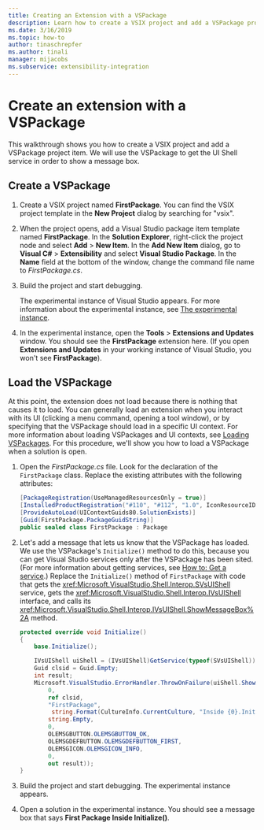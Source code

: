 ```yaml
---
title: Creating an Extension with a VSPackage
description: Learn how to create a VSIX project and add a VSPackage project item using the VSPackage to get the UI Shell service in order to show a message box.
ms.date: 3/16/2019
ms.topic: how-to
author: tinaschrepfer
ms.author: tinali
manager: mijacobs
ms.subservice: extensibility-integration
---
```

# Create an extension with a VSPackage

This walkthrough shows you how to create a VSIX project and add a VSPackage project item. We will use the VSPackage to get the UI Shell service in order to show a message box.

## Create a VSPackage

1. Create a VSIX project named **FirstPackage**. You can find the VSIX project template in the **New Project** dialog by searching for "vsix".

2. When the project opens, add a Visual Studio package item template named **FirstPackage**. In the **Solution Explorer**, right-click the project node and select **Add** > **New Item**. In the **Add New Item** dialog, go to **Visual C#** > **Extensibility** and select **Visual Studio Package**. In the **Name** field at the bottom of the window, change the command file name to *FirstPackage.cs*.

3. Build the project and start debugging.

    The experimental instance of Visual Studio appears. For more information about the experimental instance, see [The experimental instance](../extensibility/the-experimental-instance.md).

4. In the experimental instance, open the **Tools** > **Extensions and Updates** window. You should see the **FirstPackage** extension here. (If you open **Extensions and Updates** in your working instance of Visual Studio, you won't see **FirstPackage**).

## Load the VSPackage

At this point, the extension does not load because there is nothing that causes it to load. You can generally load an extension when you interact with its UI (clicking a menu command, opening a tool window), or by specifying that the VSPackage should load in a specific UI context. For more information about loading VSPackages and UI contexts, see [Loading VSPackages](../extensibility/loading-vspackages.md). For this procedure, we'll show you how to load a VSPackage when a solution is open.

1. Open the *FirstPackage.cs* file. Look for the declaration of the `FirstPackage` class. Replace the existing attributes with the following attributes:

    ```csharp
    [PackageRegistration(UseManagedResourcesOnly = true)]
    [InstalledProductRegistration("#110", "#112", "1.0", IconResourceID = 400)] // Info on this package for Help/About
    [ProvideAutoLoad(UIContextGuids80.SolutionExists)]
    [Guid(FirstPackage.PackageGuidString)]
    public sealed class FirstPackage : Package
    ```

2. Let's add a message that lets us know that the VSPackage has loaded. We use the VSPackage's `Initialize()` method to do this, because you can get Visual Studio services only after the VSPackage has been sited. (For more information about getting services, see [How to: Get a service](../extensibility/how-to-get-a-service.md).) Replace the `Initialize()` method of `FirstPackage` with code that gets the <xref:Microsoft.VisualStudio.Shell.Interop.SVsUIShell> service, gets the <xref:Microsoft.VisualStudio.Shell.Interop.IVsUIShell> interface, and calls its <xref:Microsoft.VisualStudio.Shell.Interop.IVsUIShell.ShowMessageBox%2A> method.

    ```csharp
    protected override void Initialize()
    {
        base.Initialize();

        IVsUIShell uiShell = (IVsUIShell)GetService(typeof(SVsUIShell));
        Guid clsid = Guid.Empty;
        int result;
        Microsoft.VisualStudio.ErrorHandler.ThrowOnFailure(uiShell.ShowMessageBox(
            0,
            ref clsid,
            "FirstPackage",
             string.Format(CultureInfo.CurrentCulture, "Inside {0}.Initialize()", this.GetType().FullName),
            string.Empty,
            0,
            OLEMSGBUTTON.OLEMSGBUTTON_OK,
            OLEMSGDEFBUTTON.OLEMSGDEFBUTTON_FIRST,
            OLEMSGICON.OLEMSGICON_INFO,
            0,
            out result));
    }
    ```

3. Build the project and start debugging. The experimental instance appears.

4. Open a solution in the experimental instance. You should see a message box that says **First Package Inside Initialize()**.
